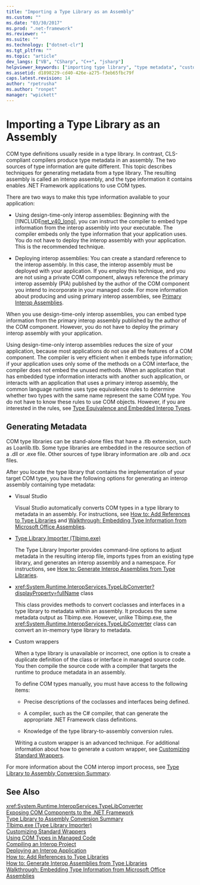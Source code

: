 ```yaml
---
title: "Importing a Type Library as an Assembly"
ms.custom: ""
ms.date: "03/30/2017"
ms.prod: ".net-framework"
ms.reviewer: ""
ms.suite: ""
ms.technology: ["dotnet-clr"]
ms.tgt_pltfrm: ""
ms.topic: "article"
dev_langs: ["VB", "CSharp", "C++", "jsharp"]
helpviewer_keywords: ["importing type library", "type metadata", "custom wrappers", "metadata", "exposing COM components to .NET Framework", "Type Library Importer", "interoperation with unmanaged code, importing type library", "interoperation with unmanaged code, exposing COM components", "type libraries", "TypeLibConverter class, importing type library as assembly", "COM interop, importing type library", "COM interop, exposing COM components"]
ms.assetid: d1898229-cd40-426e-a275-f3eb65fbc79f
caps.latest.revision: 14
author: "rpetrusha"
ms.author: "ronpet"
manager: "wpickett"
---
```

# Importing a Type Library as an Assembly
COM type definitions usually reside in a type library. In contrast, CLS-compliant compilers produce type metadata in an assembly. The two sources of type information are quite different. This topic describes techniques for generating metadata from a type library. The resulting assembly is called an interop assembly, and the type information it contains enables .NET Framework applications to use COM types.  
  
 There are two ways to make this type information available to your application:  
  
-   Using design-time-only interop assemblies: Beginning with the [!INCLUDE[net_v40_long](../../../includes/net-v40-long-md.md)], you can instruct the compiler to embed type information from the interop assembly into your executable. The compiler embeds only the type information that your application uses. You do not have to deploy the interop assembly with your application. This is the recommended technique.  
  
-   Deploying interop assemblies: You can create a standard reference to the interop assembly. In this case, the interop assembly must be deployed with your application. If you employ this technique, and you are not using a private COM component, always reference the primary interop assembly (PIA) published by the author of the COM component you intend to incorporate in your managed code. For more information about producing and using primary interop assemblies, see [Primary Interop Assemblies](http://msdn.microsoft.com/en-us/b977a8be-59a0-40a0-a806-b11ffba5c080).  
  
 When you use design-time-only interop assemblies, you can embed type information from the primary interop assembly published by the author of the COM component. However, you do not have to deploy the primary interop assembly with your application.  
  
 Using design-time-only interop assemblies reduces the size of your application, because most applications do not use all the features of a COM component. The compiler is very efficient when it embeds type information; if your application uses only some of the methods on a COM interface, the compiler does not embed the unused methods. When an application that has embedded type information interacts with another such application, or interacts with an application that uses a primary interop assembly, the common language runtime uses type equivalence rules to determine whether two types with the same name represent the same COM type. You do not have to know these rules to use COM objects. However, if you are interested in the rules, see [Type Equivalence and Embedded Interop Types](../../../docs/framework/interop/type-equivalence-and-embedded-interop-types.md).  
  
## Generating Metadata  
 COM type libraries can be stand-alone files that have a .tlb extension, such as Loanlib.tlb. Some type libraries are embedded in the resource section of a .dll or .exe file. Other sources of type library information are .olb and .ocx files.  
  
 After you locate the type library that contains the implementation of your target COM type, you have the following options for generating an interop assembly containing type metadata:  
  
-   Visual Studio  
  
     Visual Studio automatically converts COM types in a type library to metadata in an assembly. For instructions, see [How to: Add References to Type Libraries](../../../docs/framework/interop/how-to-add-references-to-type-libraries.md) and [Walkthrough: Embedding Type Information from Microsoft Office Assemblies](http://msdn.microsoft.com/library/85b55e05-bc5e-4665-b6ae-e1ada9299fd3).  
  
-   [Type Library Importer (Tlbimp.exe)](../../../docs/framework/tools/tlbimp-exe-type-library-importer.md)  
  
     The Type Library Importer provides command-line options to adjust metadata in the resulting interop file, imports types from an existing type library, and generates an interop assembly and a namespace. For instructions, see [How to: Generate Interop Assemblies from Type Libraries](../../../docs/framework/interop/how-to-generate-interop-assemblies-from-type-libraries.md).  
  
-   <xref:System.Runtime.InteropServices.TypeLibConverter?displayProperty=fullName> class  
  
     This class provides methods to convert coclasses and interfaces in a type library to metadata within an assembly. It produces the same metadata output as Tlbimp.exe. However, unlike Tlbimp.exe, the <xref:System.Runtime.InteropServices.TypeLibConverter> class can convert an in-memory type library to metadata.  
  
-   Custom wrappers  
  
     When a type library is unavailable or incorrect, one option is to create a duplicate definition of the class or interface in managed source code. You then compile the source code with a compiler that targets the runtime to produce metadata in an assembly.  
  
     To define COM types manually, you must have access to the following items:  
  
    -   Precise descriptions of the coclasses and interfaces being defined.  
  
    -   A compiler, such as the C# compiler, that can generate the appropriate .NET Framework class definitions.  
  
    -   Knowledge of the type library-to-assembly conversion rules.  
  
     Writing a custom wrapper is an advanced technique. For additional information about how to generate a custom wrapper, see [Customizing Standard Wrappers](http://msdn.microsoft.com/en-us/c40d089b-6a3c-41b5-a20d-d760c215e49d).  
  
 For more information about the COM interop import process, see [Type Library to Assembly Conversion Summary](http://msdn.microsoft.com/en-us/bf3f90c5-4770-4ab8-895c-3ba1055cc958).  
  
## See Also  
 <xref:System.Runtime.InteropServices.TypeLibConverter>   
 [Exposing COM Components to the .NET Framework](../../../docs/framework/interop/exposing-com-components.md)   
 [Type Library to Assembly Conversion Summary](http://msdn.microsoft.com/en-us/bf3f90c5-4770-4ab8-895c-3ba1055cc958)   
 [Tlbimp.exe (Type Library Importer)](../../../docs/framework/tools/tlbimp-exe-type-library-importer.md)   
 [Customizing Standard Wrappers](http://msdn.microsoft.com/en-us/c40d089b-6a3c-41b5-a20d-d760c215e49d)   
 [Using COM Types in Managed Code](http://msdn.microsoft.com/en-us/1a95a8ca-c8b8-4464-90b0-5ee1a1135b66)   
 [Compiling an Interop Project](../../../docs/framework/interop/compiling-an-interop-project.md)   
 [Deploying an Interop Application](../../../docs/framework/interop/deploying-an-interop-application.md)   
 [How to: Add References to Type Libraries](../../../docs/framework/interop/how-to-add-references-to-type-libraries.md)   
 [How to: Generate Interop Assemblies from Type Libraries](../../../docs/framework/interop/how-to-generate-interop-assemblies-from-type-libraries.md)   
 [Walkthrough: Embedding Type Information from Microsoft Office Assemblies](http://msdn.microsoft.com/library/85b55e05-bc5e-4665-b6ae-e1ada9299fd3)
